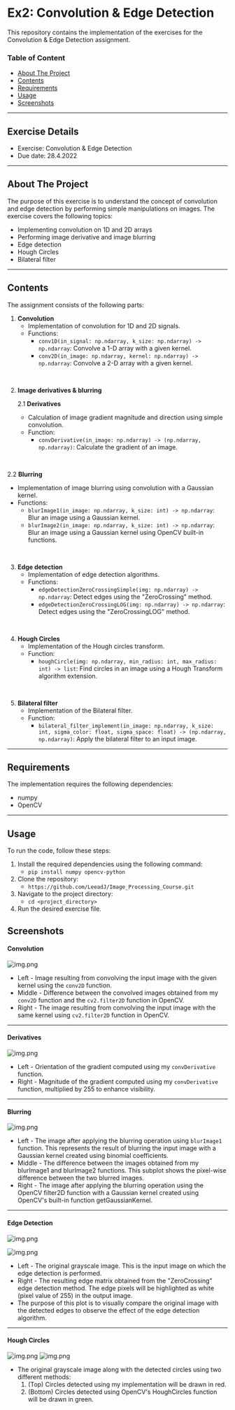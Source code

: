 # Ex2: Convolution & Edge Detection

This repository contains the implementation of the exercises for the Convolution & Edge Detection assignment.

### Table of Content
* [About The Project](#About-The-Project)
* [Contents](#Contents)
* [Requirements](#Requirements)
* [Usage](#Usage)
* [Screenshots](#Screenshots)
---
## Exercise Details

- Exercise: Convolution & Edge Detection
- Due date: 28.4.2022
---
## About The Project

The purpose of this exercise is to understand the 
concept of convolution and edge detection by performing 
simple manipulations on images. The exercise covers the following 
topics:

- Implementing convolution on 1D and 2D arrays
- Performing image derivative and image blurring
- Edge detection
- Hough Circles
- Bilateral filter
---
## Contents

The assignment consists of the following parts:

1. **Convolution** 
   - Implementation of convolution for 1D and 2D signals.
   - Functions:
     - `conv1D(in_signal: np.ndarray, k_size: np.ndarray) -> np.ndarray`: Convolve a 1-D array with a given kernel.
     - `conv2D(in_image: np.ndarray, kernel: np.ndarray) -> np.ndarray`: Convolve a 2-D array with a given kernel.
<br>

2. **Image derivatives & blurring**
 
   2.1 **Derivatives** 
   - Calculation of image gradient magnitude and direction using simple convolution.
   - Function:
     - `convDerivative(in_image: np.ndarray) -> (np.ndarray, np.ndarray)`: Calculate the gradient of an image.
<br>

   2.2 **Blurring** 
   - Implementation of image blurring using convolution with a Gaussian kernel.
   - Functions:
     - `blurImage1(in_image: np.ndarray, k_size: int) -> np.ndarray`: Blur an image using a Gaussian kernel.
     - `blurImage2(in_image: np.ndarray, k_size: int) -> np.ndarray`: Blur an image using a Gaussian kernel using OpenCV built-in functions.
<br>

3. **Edge detection** 
   - Implementation of edge detection algorithms.
   - Functions:
     - `edgeDetectionZeroCrossingSimple(img: np.ndarray) -> np.ndarray`: Detect edges using the "ZeroCrossing" method.
     - `edgeDetectionZeroCrossingLOG(img: np.ndarray) -> np.ndarray`: Detect edges using the "ZeroCrossingLOG" method.
<br>

4. **Hough Circles** 
   - Implementation of the Hough circles transform.
   - Function:
     - `houghCircle(img: np.ndarray, min_radius: int, max_radius: int) -> list`: Find circles in an image using a Hough Transform algorithm extension.
<br>

5. **Bilateral filter** 
   - Implementation of the Bilateral filter.
   - Function:
     - `bilateral_filter_implement(in_image: np.ndarray, k_size: int, sigma_color: float, sigma_space: float) -> (np.ndarray, np.ndarray)`: Apply the bilateral filter to an input image.
---
## Requirements

The implementation requires the following dependencies:

- numpy
- OpenCV
---
## Usage

To run the code, follow these steps:

1. Install the required dependencies using the following command:
   - `pip install numpy opencv-python`
2. Clone the repository: 
   - `https://github.com/LeeadJ/Image_Processing_Course.git`
3. Navigate to the project directory:
   - `cd <project_directory>`
4. Run the desired exercise file.


## Screenshots
#### Convolution
![img.png](Screenshots/s1.png)
- Left - Image resulting from convolving the input image with the given kernel using the `conv2D` function.
- Middle - Difference between the convolved images obtained from my `conv2D` function
and the `cv2.filter2D` function in OpenCV.
- Right - The image resulting from convolving the input image with the same kernel using `cv2.filter2D` function in OpenCV.
---
#### Derivatives
![img.png](Screenshots/s2.png)
- Left - Orientation of the gradient computed using my `convDerivative` function.
- Right - Magnitude of the gradient computed using my `convDerivative` function, multiplied by 255 to enhance visibility.
---
#### Blurring
![img.png](Screenshots/s3.png)
- Left - The image after applying the blurring operation using `blurImage1` function. This represents the result of blurring the input image with a Gaussian kernel created using binomial coefficients.
- Middle - The difference between the images obtained from my blurImage1 and blurImage2 functions. This subplot shows the pixel-wise difference between the two blurred images.
- Right - The image after applying the blurring operation using the OpenCV filter2D function with a Gaussian kernel created using OpenCV's built-in function getGaussianKernel.
---
#### Edge Detection
![img.png](Screenshots/s4.png)

![img.png](Screenshots/s5.png)
- Left - The original grayscale image. This is the input image on which the edge detection is performed.
- Right - The resulting edge matrix obtained from the "ZeroCrossing" edge detection method. The edge pixels will be highlighted as white (pixel value of 255) in the output image.
- The purpose of this plot is to visually compare the original image with the detected edges to observe the effect of the edge detection algorithm.

---
#### Hough Circles
![img.png](Screenshots/s6.png)
![img.png](Screenshots/s7.png)
- The original grayscale image along with the detected circles using two different methods:
    1. (Top) Circles detected using my implementation will be drawn in red.
    2. (Bottom) Circles detected using OpenCV's HoughCircles function will be drawn in green.

